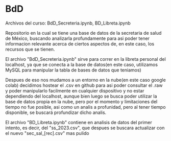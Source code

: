 # BdD
Archivos del curso: BdD_Secreteria.ipynb, BD_Libreta.ipynb

Repositorio en la cual se tiene una base de datos de la secretaria de salud de México, buscando analizarla profundamente para asi poder tener informacion relevante acerca de ciertos aspectos de, en este caso, los recursos que se tienen.

El archivo "BdD_Secreteria.ipynb" sirve para correr en la libreta personal del localhost, ya que se conecta a la base de datos(en este caso, utilizamos MySQL para manipular la tabla de bases de datos que teniamos)

Despues de eso nos mudamos a un entorno en la nube(en este caso google colab) decidimos hostear el .csv en github para asi poder consultar el .raw y poder manipularlo facilmente en cualquier dispositivo y no estar dependiendo del localhost, aunque bien luego se busca poder utilizar la base de datos propia en la nube, pero por el momento y limitaciones del tiempo no fue posible, asi como un analis a profunidad, pero al tener tiempo disponible, se buscará profundizar dicho analis.

El archivo "BD_Libreta.ipynb" contiene en analisis de datos del primer intento, es decir, del "ss_2023.csv", que despues se buscara actualizar con el nuevo "sec_sal_[rec].csv" mas pulido
